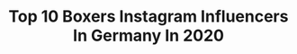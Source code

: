---
title: Top 10 Boxers Instagram Influencers In Germany In 2020
description: Identify the most popular Instagram accounts on inBeat.
platform: Instagram
profiles:
  - username: "yannickbandora"
    fullname: >-
      Darkskin Brother
    location: "Germany"
    followers: 19792
    engagement: 860
    commentsToLikes: 0.015371
    avatar: "https://scontent-ams4-1.cdninstagram.com/v/t51.2885-19/s320x320/90087621_215180526247411_4152023074922823680_n.jpg?_nc_ht=scontent-ams4-1.cdninstagram.com&_nc_ohc=R0VvRMYmgNcAX-bAwPC&oh=4e9f90bf84d9d1d75c651c8b5c9ed576&oe=5EBA73EB"
    verified: false
    hashtags: "#shoot, #editorial, #capetown, #model"
  - username: "maxisanchezz"
    fullname: >-
      Maximilian / Munich 🇩🇪
    location: "Germany"
    followers: 141978
    engagement: 157
    commentsToLikes: 0.129173
    avatar: "https://scontent-lhr8-1.cdninstagram.com/v/t51.2885-19/s320x320/88267590_618277642082015_1259171088475095040_n.jpg?_nc_ht=scontent-lhr8-1.cdninstagram.com&_nc_ohc=NamMa-LYZ0wAX_Nlhik&oh=baadbdb40e4f0334155315b19abe4cea&oe=5EBA998B"
    verified: false
    hashtags: "#life, #panoramasauna, #memories, #berlinhotel"
  - username: "denisradovan"
    fullname: >-
      Denis Radovan
    location: "Germany"
    followers: 3257
    engagement: 1727
    commentsToLikes: 0.078040
    avatar: "https://scontent-lhr8-1.cdninstagram.com/v/t51.2885-19/s320x320/56795733_348500719104724_5177666225894850560_n.jpg?_nc_ht=scontent-lhr8-1.cdninstagram.com&_nc_ohc=V6IrAMl9anQAX9hOka6&oh=9bf899a5d624abb3d3053338e9454d8d&oe=5EBC105C"
    verified: true
    hashtags: "#teamradovan"
  - username: "enriko_the_hurricane_kehl"
    fullname: >-
      The Hurricane
    location: "Germany"
    followers: 29688
    engagement: 444
    commentsToLikes: 0.011791
    avatar: "https://scontent-lhr8-1.cdninstagram.com/v/t51.2885-19/s320x320/83115247_604416360122688_1977379174729383936_n.jpg?_nc_ht=scontent-lhr8-1.cdninstagram.com&_nc_ohc=RK11tOkLtNYAX8Gd4Kq&oh=fba38645a195aad7c86629b8e4c2def6&oe=5EBB330F"
    verified: true
    hashtags: "#bridge, #offwhite, #backingame, #motivation"
  - username: "girly_lou_"
    fullname: >-
      girly_lou_
    location: "Germany"
    followers: 3402
    engagement: 2635
    commentsToLikes: 0.137696
    avatar: "https://scontent-amt2-1.cdninstagram.com/v/t51.2885-19/s320x320/80625581_523529474915158_4816708133432852480_n.jpg?_nc_ht=scontent-amt2-1.cdninstagram.com&_nc_ohc=mEkoqkkDG8QAX-3FBIM&oh=b7a3fc80dfa0559226487be9861b221a&oe=5EBA5874"
    verified: false
    hashtags: "#instagood, #buntistmeinelieblingsfarbe, #liebe, #tierfotografie"
  - username: "lion.jr__"
    fullname: >-
      Emre Cukur
    location: "Germany"
    followers: 5936
    engagement: 919
    commentsToLikes: 0.043918
    avatar: "https://scontent-ams4-1.cdninstagram.com/v/t51.2885-19/s320x320/51879573_249186282633229_2260563939265871872_n.jpg?_nc_ht=scontent-ams4-1.cdninstagram.com&_nc_ohc=CewXZr9mHuMAX_7_VxL&oh=c1c78e7bd96a3f8d63483a047a2cbffc&oe=5EB88932"
    verified: true
    hashtags: "#cute, #followme, #follow, #look"
  - username: "luan_krasniqi"
    fullname: >-
      LUAN KRASNIQI
    location: "Germany"
    followers: 12352
    engagement: 722
    commentsToLikes: 0.016906
    avatar: "https://scontent-lht6-1.cdninstagram.com/v/t51.2885-19/s320x320/34300340_1683477125039068_2748664359453458432_n.jpg?_nc_ht=scontent-lht6-1.cdninstagram.com&_nc_ohc=CCPSdDkttrwAX_yYGm9&oh=1e63f56e605b1cadf44c091fdede099b&oe=5EB97AB2"
    verified: false
    hashtags: "#tagdesrottweilers, #rottweil"
  - username: "boxer.georgi.24.06"
    fullname: >-
      Georgi
    location: "Germany"
    followers: 4178
    engagement: 1597
    commentsToLikes: 0.215386
    avatar: "https://scontent-lhr8-1.cdninstagram.com/v/t51.2885-19/s320x320/69862766_451413142141292_1091742976830341120_n.jpg?_nc_ht=scontent-lhr8-1.cdninstagram.com&_nc_ohc=71jkuyRij4oAX9yejvn&oh=212da8ade1b02ee348d190dd5be15030&oe=5EBC4A65"
    verified: false
    hashtags: "#boxernation, #regenbogenfarben, #throwbackthursday, #flowers"
  - username: "peterkadiru"
    fullname: >-
      Peter Kadiru
    location: "Germany"
    followers: 4124
    engagement: 2151
    commentsToLikes: 0.028179
    avatar: "https://scontent-lhr8-1.cdninstagram.com/v/t51.2885-19/s320x320/79388995_521998171729156_4628645306680999936_n.jpg?_nc_ht=scontent-lhr8-1.cdninstagram.com&_nc_ohc=1QWSKeTje6kAX-VjnM2&oh=d7f4c552731f9456df97b40f93149707&oe=5EBA91BB"
    verified: false
    hashtags: "#fight, #sport, #040, #defend"
  - username: "chechenboorz"
    fullname: >-
      Hamsat Shadalov
    location: "Germany"
    followers: 5019
    engagement: 2591
    commentsToLikes: 0.027074
    avatar: "https://scontent-lhr8-1.cdninstagram.com/v/t51.2885-19/s320x320/90089186_291254905169821_3264195228227076096_n.jpg?_nc_ht=scontent-lhr8-1.cdninstagram.com&_nc_ohc=VcTkrsUoklEAX8jPMwB&oh=8d354f7d7cd396ce9f62bf5e328d3789&oe=5EB9BBAF"
    verified: false
    hashtags: "#olympicgames, #chechnya, #trainingscamp, #chechenboorz"
---
